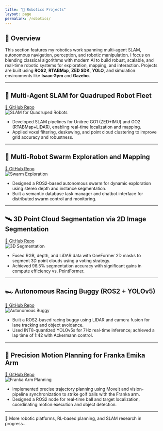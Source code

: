 ```yaml
---
title: "🤖 Robotics Projects"
layout: page
permalink: /robotics/
---
```


## 🤖 Overview

This section features my robotics work spanning multi-agent SLAM, autonomous navigation, perception, and robotic manipulation. I focus on blending classical algorithms with modern AI to build robust, scalable, and real-time robotic systems for exploration, mapping, and interaction. Projects are built using **ROS2**, **RTABMap**, **ZED SDK**, **YOLO**, and simulation environments like **Isaac Gym** and **Gazebo**.

---

## 🧭 Multi-Agent SLAM for Quadruped Robot Fleet  
[🔗 GitHub Repo](https://github.com/raviraj988)  
![SLAM for Quadruped Robots](../images/robotics/quad-slam.png)

- Developed SLAM pipelines for Unitree GO1 (ZED+IMU) and GO2 (RTABMap+LiDAR), enabling real-time localization and mapping.
- Applied voxel filtering, deskewing, and point cloud clustering to improve grid accuracy and robustness.

---

## 🐝 Multi-Robot Swarm Exploration and Mapping  
[🔗 GitHub Repo](https://github.com/raviraj988)  
![Swarm Exploration](../images/robotics/swarm-map.png)

- Designed a ROS2-based autonomous swarm for dynamic exploration using stereo depth and instance segmentation.
- Built a semantic database task manager and chatbot interface for distributed swarm control and monitoring.

---

## 🛰️ 3D Point Cloud Segmentation via 2D Image Segmentation  
[🔗 GitHub Repo](https://github.com/raviraj988/3D-POINT-CLOUD-SEGMENTATION-USING-2D-IMAGE-SEGMENTATION)  
![3D Segmentation](../images/robotics/pointcloud.png)

- Fused RGB, depth, and LiDAR data with OneFormer 2D masks to segment 3D point clouds using a voting strategy.
- Achieved 96.5% segmentation accuracy with significant gains in compute efficiency vs. PointFormer.

---

## 🏎️ Autonomous Racing Buggy (ROS2 + YOLOv5)  
[🔗 GitHub Repo](https://github.com/raviraj988)  
![Autonomous Buggy](../images/robotics/buggy-race.png)

- Built a ROS2-based racing buggy using LIDAR and camera fusion for lane tracking and object avoidance.
- Used INT8-quantized YOLOv5s for 7Hz real-time inference; achieved a lap time of 1:42 with Ackermann control.

---

## 🦾 Precision Motion Planning for Franka Emika Arm  
[🔗 GitHub Repo](https://github.com/raviraj988)  
![Franka Arm Planning](../images/robotics/franka-golf.png)

- Implemented precise trajectory planning using MoveIt and vision-pipeline synchronization to strike golf balls with the Franka arm.
- Designed a ROS2 node for real-time ball and target localization, coordinating motion execution and object detection.

---

🧠 More robotic platforms, RL-based planning, and SLAM research in progress...

